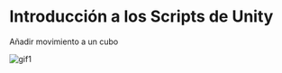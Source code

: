 # Introducción a los Scripts de Unity

Añadir movimiento a un cubo


![gif1](https://user-images.githubusercontent.com/5501167/67396753-0e992200-f5a0-11e9-9319-b870f5fed909.gif)
